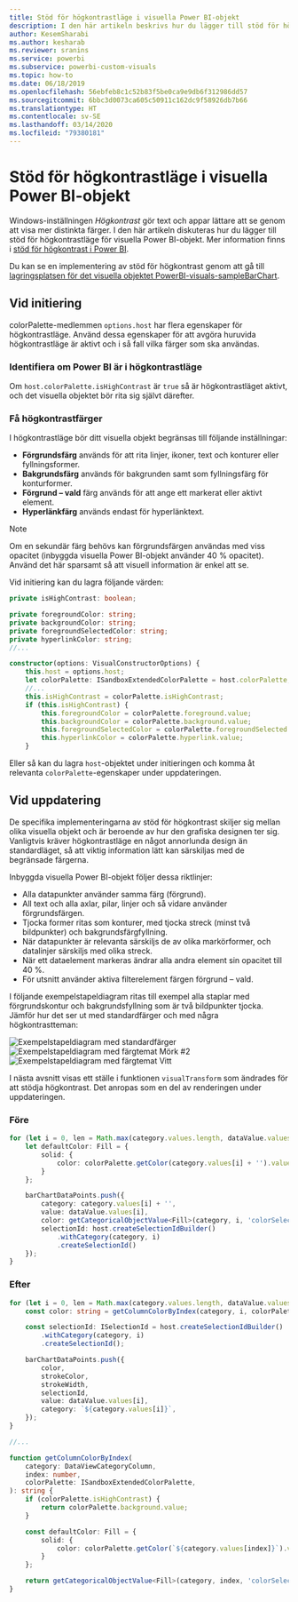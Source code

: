 ```yaml
---
title: Stöd för högkontrastläge i visuella Power BI-objekt
description: I den här artikeln beskrivs hur du lägger till stöd för högkontrastläge för visuella Power BI-objekt.
author: KesemSharabi
ms.author: kesharab
ms.reviewer: sranins
ms.service: powerbi
ms.subservice: powerbi-custom-visuals
ms.topic: how-to
ms.date: 06/18/2019
ms.openlocfilehash: 56ebfeb8c1c52b83f5be0ca9e9db6f312986dd57
ms.sourcegitcommit: 6bbc3d0073ca605c50911c162dc9f58926db7b66
ms.translationtype: HT
ms.contentlocale: sv-SE
ms.lasthandoff: 03/14/2020
ms.locfileid: "79380181"
---
```

# <a name="high-contrast-mode-support-in-power-bi-visuals"></a>Stöd för högkontrastläge i visuella Power BI-objekt

Windows-inställningen *Högkontrast* gör text och appar lättare att se genom att visa mer distinkta färger. I den här artikeln diskuteras hur du lägger till stöd för högkontrastläge för visuella Power BI-objekt. Mer information finns i [stöd för högkontrast i Power BI](https://powerbi.microsoft.com/blog/power-bi-desktop-june-2018-feature-summary/#highContrast).

Du kan se en implementering av stöd för högkontrast genom att gå till [lagringsplatsen för det visuella objektet PowerBI-visuals-sampleBarChart](https://github.com/Microsoft/PowerBI-visuals-sampleBarChart/commit/61011c82b66ca0d3321868f1d089c65101ca42e6).

## <a name="on-initialization"></a>Vid initiering

colorPalette-medlemmen `options.host` har flera egenskaper för högkontrastläge. Använd dessa egenskaper för att avgöra huruvida högkontrastläge är aktivt och i så fall vilka färger som ska användas.

### <a name="detect-that-power-bi-is-in-high-contrast-mode"></a>Identifiera om Power BI är i högkontrastläge

Om `host.colorPalette.isHighContrast` är `true` så är högkontrastläget aktivt, och det visuella objektet bör rita sig självt därefter.

### <a name="get-high-contrast-colors"></a>Få högkontrastfärger

I högkontrastläge bör ditt visuella objekt begränsas till följande inställningar:

* **Förgrundsfärg** används för att rita linjer, ikoner, text och konturer eller fyllningsformer.
* **Bakgrundsfärg** används för bakgrunden samt som fyllningsfärg för konturformer.
* **Förgrund – vald** färg används för att ange ett markerat eller aktivt element.
* **Hyperlänkfärg** används endast för hyperlänktext.

> [!NOTE]
> Om en sekundär färg behövs kan förgrundsfärgen användas med viss opacitet (inbyggda visuella Power BI-objekt använder 40 % opacitet). Använd det här sparsamt så att visuell information är enkel att se.

Vid initiering kan du lagra följande värden:

```typescript
private isHighContrast: boolean;

private foregroundColor: string;
private backgroundColor: string;
private foregroundSelectedColor: string;
private hyperlinkColor: string;
//...

constructor(options: VisualConstructorOptions) {
    this.host = options.host;
    let colorPalette: ISandboxExtendedColorPalette = host.colorPalette;
    //...
    this.isHighContrast = colorPalette.isHighContrast;
    if (this.isHighContrast) {
        this.foregroundColor = colorPalette.foreground.value;
        this.backgroundColor = colorPalette.background.value;
        this.foregroundSelectedColor = colorPalette.foregroundSelected.value;
        this.hyperlinkColor = colorPalette.hyperlink.value;
    }
```

Eller så kan du lagra `host`-objektet under initieringen och komma åt relevanta `colorPalette`-egenskaper under uppdateringen.

## <a name="on-update"></a>Vid uppdatering

De specifika implementeringarna av stöd för högkontrast skiljer sig mellan olika visuella objekt och är beroende av hur den grafiska designen ter sig. Vanligtvis kräver högkontrastläge en något annorlunda design än standardläget, så att viktig information lätt kan särskiljas med de begränsade färgerna.

Inbyggda visuella Power BI-objekt följer dessa riktlinjer:

* Alla datapunkter använder samma färg (förgrund).
* All text och alla axlar, pilar, linjer och så vidare använder förgrundsfärgen.
* Tjocka former ritas som konturer, med tjocka streck (minst två bildpunkter) och bakgrundsfärgfyllning.
* När datapunkter är relevanta särskiljs de av olika markörformer, och datalinjer särskiljs med olika streck.
* När ett dataelement markeras ändrar alla andra element sin opacitet till 40 %.
* För utsnitt använder aktiva filterelement färgen förgrund – vald.

I följande exempelstapeldiagram ritas till exempel alla staplar med förgrundskontur och bakgrundsfyllning som är två bildpunkter tjocka. Jämför hur det ser ut med standardfärger och med några högkontrastteman:

![Exempelstapeldiagram med standardfärger](media/high-contrast-support/hc-samplebarchart-standard.png)
![Exempelstapeldiagram med färgtemat *Mörk #2*](media/high-contrast-support/hc-samplebarchart-dark2.png)
![Exempelstapeldiagram med färgtemat *Vitt*](media/high-contrast-support/hc-samplebarchart-white.png)

I nästa avsnitt visas ett ställe i funktionen `visualTransform` som ändrades för att stödja högkontrast. Det anropas som en del av renderingen under uppdateringen.

### <a name="before"></a>Före

```typescript
for (let i = 0, len = Math.max(category.values.length, dataValue.values.length); i < len; i++) {
    let defaultColor: Fill = {
        solid: {
            color: colorPalette.getColor(category.values[i] + '').value
        }
    };

    barChartDataPoints.push({
        category: category.values[i] + '',
        value: dataValue.values[i],
        color: getCategoricalObjectValue<Fill>(category, i, 'colorSelector', 'fill', defaultColor).solid.color,
        selectionId: host.createSelectionIdBuilder()
            .withCategory(category, i)
            .createSelectionId()
    });
}
```

### <a name="after"></a>Efter

```typescript
for (let i = 0, len = Math.max(category.values.length, dataValue.values.length); i < len; i++) {
    const color: string = getColumnColorByIndex(category, i, colorPalette);

    const selectionId: ISelectionId = host.createSelectionIdBuilder()
        .withCategory(category, i)
        .createSelectionId();

    barChartDataPoints.push({
        color,
        strokeColor,
        strokeWidth,
        selectionId,
        value: dataValue.values[i],
        category: `${category.values[i]}`,
    });
}

//...

function getColumnColorByIndex(
    category: DataViewCategoryColumn,
    index: number,
    colorPalette: ISandboxExtendedColorPalette,
): string {
    if (colorPalette.isHighContrast) {
        return colorPalette.background.value;
    }

    const defaultColor: Fill = {
        solid: {
            color: colorPalette.getColor(`${category.values[index]}`).value,
        }
    };

    return getCategoricalObjectValue<Fill>(category, index, 'colorSelector', 'fill', defaultColor).solid.color;
}
```
